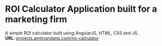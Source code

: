 <h1>ROI Calculator Application built for a marketing firm</h1>
A simple ROI calculator built using AngularJS, HTML, CSS and JS.<br/>
<b>URL:</b>&nbsp;<a href="http://projects.amitnandanp.com/roi-calculator/" target="_blank">projects.amitnandanp.com/roi-calculator</a>
